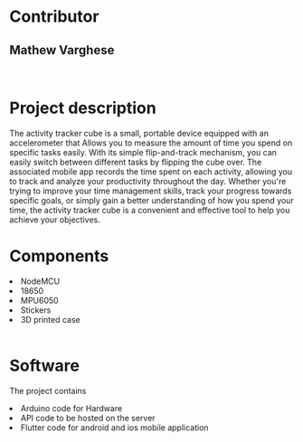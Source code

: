# Contributor
## Mathew Varghese
<br>

# Project description
The activity tracker cube is a small, portable device equipped with an accelerometer that Allows you to measure the amount of time you spend on specific tasks easily. With its simple flip-and-track mechanism, you can easily switch between different tasks by flipping the cube over. The associated mobile app records the time spent on each activity, allowing you to track and analyze your productivity throughout the day. Whether you're trying to improve your time management skills, track your progress towards specific goals, or simply gain a better understanding of how you spend your time, the activity tracker cube is a convenient and effective tool to help you achieve your objectives.
<br>

# Components
<li>NodeMCU</li>
<li>18650</li>
<li>MPU6050</li>
<li>Stickers</li>
<li>3D printed case</li>
<br>

# Software
The project contains
<li>Arduino code for Hardware</li>
<li>API code to be hosted on the server</li>
<li>Flutter code for android and ios mobile application</li>